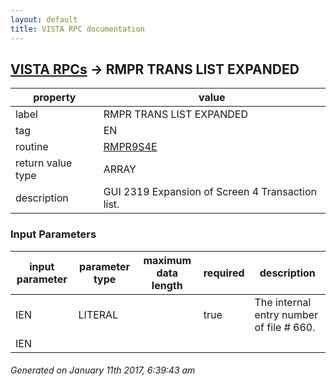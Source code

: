 ```yaml
---
layout: default
title: VISTA RPC documentation
---
```




## [VISTA RPCs](TableOfContent.md) &#8594; RMPR TRANS LIST EXPANDED 

 property | value 
--- | --- 
 label | RMPR TRANS LIST EXPANDED
 tag | EN
 routine | [RMPR9S4E](http://code.osehra.org/dox/Routine_RMPR9S4E_source.html)
 return value type | ARRAY
 description | GUI 2319 Expansion of Screen 4 Transaction list.

### Input Parameters

| input parameter | parameter type | maximum data length | required | description | 
| --- | --- | --- | --- | --- | 
| IEN | LITERAL |  | true | The internal entry number of file # 660. | 
| IEN |  |  |  |  | 




 ###### Generated on January 11th 2017, 6:39:43 am